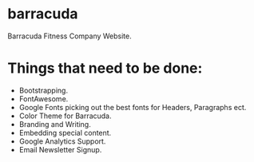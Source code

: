 # barracuda
Barracuda Fitness Company Website.

# Things that need to be done:

- Bootstrapping. 
- FontAwesome.
- Google Fonts picking out the best fonts for Headers, Paragraphs ect.
- Color Theme for Barracuda.
- Branding and Writing.
- Embedding special content.
- Google Analytics Support.
- Email Newsletter Signup.